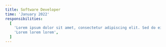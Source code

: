 ```yaml
---
title: Software Developer
time: 'January 2022'
responsibilities:
  [
    'Lorem ipsum dolor sit amet, consectetur adipiscing elit. Sed do eiusmod tempor incididunt ut labore et dolore magna aliqua.',
    'Lorem lorem lorem',
  ]
---
```

